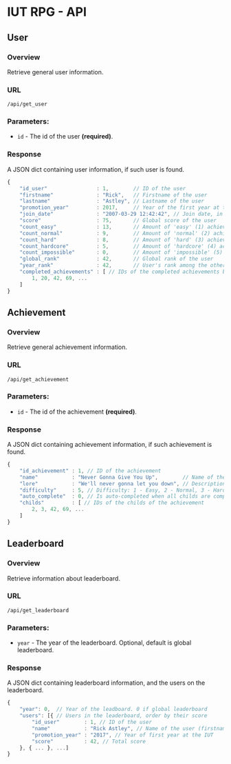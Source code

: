 # IUT RPG - API

## User

### Overview
Retrieve general user information.

### URL
    /api/get_user
### Parameters: 
- `id` - The id of the user **(required)**.

### Response

A JSON dict containing user information, if such user is found.

```javascript
{
    "id_user"                : 1,        // ID of the user
    "firstname"              : "Rick",   // Firstname of the user
    "lastname"               : "Astley", // Lastname of the user
    "promotion_year"         : 2017,     // Year of the first year at the IUT
    "join_date"              : "2007-03-29 12:42:42", // Join date, in UTC
    "score"                  : 75,       // Global score of the user
    "count_easy"             : 13,       // Amount of 'easy' (1) achievements completed
    "count_normal"           : 9,        // Amount of 'normal' (2) achievements completed
    "count_hard"             : 8,        // Amount of 'hard' (3) achievements completed
    "count_hardcore"         : 5,        // Amount of 'hardcore' (4) achievements completed
    "count_impossible"       : 0,        // Amount of 'impossible' (5) achievements completed
    "global_rank"            : 42,       // Global rank of the user
    "year_rank"              : 42,       // User's rank among the others in their class (promotion_year) 
    "completed_achievements" : [ // IDs of the completed achievements by the user
        1, 20, 42, 69, ...
    ]
}
```

## Achievement

### Overview
Retrieve general achievement information.

### URL
    /api/get_achievement
### Parameters: 
- `id` - The id of the achievement **(required)**.

### Response

A JSON dict containing achievement information, if such achievement is found.

```javascript
{
    "id_achievement" : 1, // ID of the achievement
    "name"           : "Never Gonna Give You Up",        // Name of the achievement (short)
    "lore"           : "We'll never gonna let you down", // Description of the achievement (long)
    "difficulty"     : 5, // Difficulty: 1 - Easy, 2 - Normal, 3 - Hard, 4 - Hardcore, 5 - Impossible
    "auto_complete"  : 0, // Is auto-completed when all childs are completed: 1 - true, 0 - false
    "childs"         : [ // IDs of the childs of the achievement
        2, 3, 42, 69, ...
    ]
}
```

## Leaderboard

### Overview
Retrieve information about leaderboard.

### URL
    /api/get_leaderboard
### Parameters: 
- `year` - The year of the leaderboard. Optional, default is global leaderboard.

### Response

A JSON dict containing leaderboard information, and the users on the leaderboard.

```javascript
{
    "year": 0,  // Year of the leadboard. 0 if global leaderboard
    "users": [{ // Users in the leaderboard, order by their score
        "id_user"        : 1, // ID of the user
        "name"           : "Rick Astley", // Name of the user (firstname + lastname)
        "promotion_year" : "2017", // Year of first year at the IUT
        "score"          : 42, // Total score
    }, { ... }, ...]
}
```